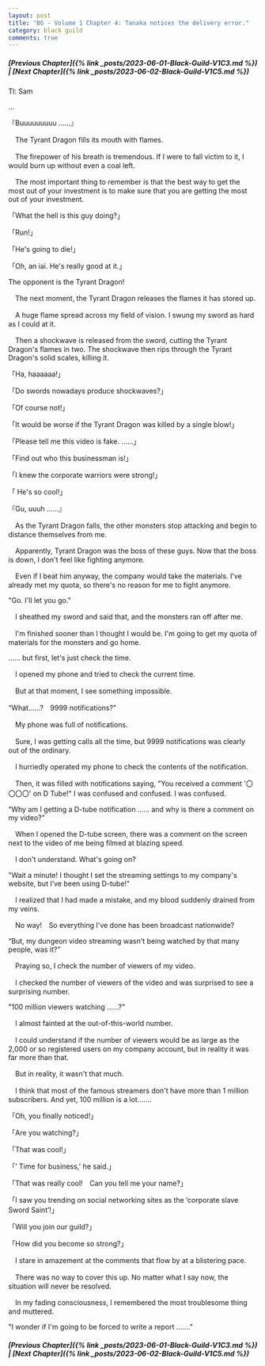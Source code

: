 ```yaml
---
layout: post
title: "BG - Volume 1 Chapter 4: Tanaka notices the delivery error."
category: black guild
comments: true
---
```


##### [Previous Chapter]({% link _posts/2023-06-01-Black-Guild-V1C3.md %}) \| [Next Chapter]({% link _posts/2023-06-02-Black-Guild-V1C5.md %})


Tl: Sam

…

『Buuuuuuuuu ......』


　The Tyrant Dragon fills its mouth with flames.

　The firepower of his breath is tremendous. If I were to fall victim to it, I would burn up without even a coal left.
<!--more-->

　The most important thing to remember is that the best way to get the most out of your investment is to make sure that you are getting the most out of your investment.


「What the hell is this guy doing?」

「Run!」

「He's going to die!」

「Oh, an iai. He's really good at it.」

The opponent is the Tyrant Dragon!


　The next moment, the Tyrant Dragon releases the flames it has stored up.

　A huge flame spread across my field of vision. I swung my sword as hard as I could at it.


　Then a shockwave is released from the sword, cutting the Tyrant Dragon's flames in two. The shockwave then rips through the Tyrant Dragon's solid scales, killing it.


「Ha, haaaaaa!」

「Do swords nowadays produce shockwaves?」

「Of course not!」

「It would be worse if the Tyrant Dragon was killed by a single blow!」

「Please tell me this video is fake. ......」

「Find out who this businessman is!」

「I knew the corporate warriors were strong!」

「 He's so cool!」


『Gu, uuuh ......』


　As the Tyrant Dragon falls, the other monsters stop attacking and begin to distance themselves from me.

　Apparently, Tyrant Dragon was the boss of these guys. Now that the boss is down, I don't feel like fighting anymore.

　Even if I beat him anyway, the company would take the materials. I've already met my quota, so there's no reason for me to fight anymore.


"Go. I'll let you go."


　I sheathed my sword and said that, and the monsters ran off after me.

　I'm finished sooner than I thought I would be. I'm going to get my quota of materials for the monsters and go home.


...... but first, let's just check the time.


　I opened my phone and tried to check the current time.

　But at that moment, I see something impossible.


“What......?　9999 notifications?"


　My phone was full of notifications.

　Sure, I was getting calls all the time, but 9999 notifications was clearly out of the ordinary.


　I hurriedly operated my phone to check the contents of the notification.

　Then, it was filled with notifications saying, "You received a comment '〇〇〇〇' on D Tube!" I was confused and confused. I was confused.


“Why am I getting a D-tube notification ...... and why is there a comment on my video?”


　When I opened the D-tube screen, there was a comment on the screen next to the video of me being filmed at blazing speed.

　I don't understand. What's going on?


"Wait a minute! I thought I set the streaming settings to my company's website, but I’ve been using D-tube!"


　I realized that I had made a mistake, and my blood suddenly drained from my veins.

　No way!　So everything I've done has been broadcast nationwide?


“But, my dungeon video streaming wasn't being watched by that many people, was it?”


　Praying so, I check the number of viewers of my video.

　I checked the number of viewers of the video and was surprised to see a surprising number.


"100 million viewers watching ......?"


　I almost fainted at the out-of-this-world number.

　I could understand if the number of viewers would be as large as the 2,000 or so registered users on my company account, but in reality it was far more than that.

　But in reality, it wasn't that much.

　I think that most of the famous streamers don't have more than 1 million subscribers. And yet, 100 million is a lot.......


「Oh, you finally noticed!」

「Are you watching?」

「That was cool!」

「’ Time for business,' he said.」

「That was really cool!　Can you tell me your name?」

「I saw you trending on social networking sites as the ‘corporate slave Sword Saint’!」

「Will you join our guild?」

「How did you become so strong?」


　I stare in amazement at the comments that flow by at a blistering pace.

　There was no way to cover this up. No matter what I say now, the situation will never be resolved.


　In my fading consciousness, I remembered the most troublesome thing and muttered.


"I wonder if I'm going to be forced to write a report ......."


##### [Previous Chapter]({% link _posts/2023-06-01-Black-Guild-V1C3.md %}) \| [Next Chapter]({% link _posts/2023-06-02-Black-Guild-V1C5.md %})